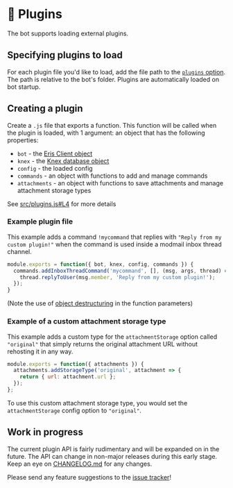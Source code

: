 # 🧩 Plugins
The bot supports loading external plugins.

## Specifying plugins to load
For each plugin file you'd like to load, add the file path to the [`plugins` option](configuration.md#plugins).
The path is relative to the bot's folder.
Plugins are automatically loaded on bot startup.

## Creating a plugin
Create a `.js` file that exports a function.
This function will be called when the plugin is loaded, with 1 argument: an object that has the following properties:
* `bot` - the [Eris Client object](https://abal.moe/Eris/docs/Client)
* `knex` - the [Knex database object](https://knexjs.org/#Builder)
* `config` - the loaded config
* `commands` - an object with functions to add and manage commands
* `attachments` - an object with functions to save attachments and manage attachment storage types

See [src/plugins.js#L4](../src/plugins.js#L4) for more details

### Example plugin file
This example adds a command `!mycommand` that replies with `"Reply from my custom plugin!"` when the command is used inside a modmail inbox thread channel.
```js
module.exports = function({ bot, knex, config, commands }) {
  commands.addInboxThreadCommand('mycommand', [], (msg, args, thread) => {
    thread.replyToUser(msg.member, 'Reply from my custom plugin!');
  });
}
```

(Note the use of [object destructuring](https://developer.mozilla.org/en-US/docs/Web/JavaScript/Reference/Operators/Destructuring_assignment#Unpacking_fields_from_objects_passed_as_function_parameter) in the function parameters)

### Example of a custom attachment storage type
This example adds a custom type for the `attachmentStorage` option called `"original"` that simply returns the original attachment URL without rehosting it in any way.
```js
module.exports = function({ attachments }) {
  attachments.addStorageType('original', attachment => {
    return { url: attachment.url };
  });
};
```
To use this custom attachment storage type, you would set the `attachmentStorage` config option to `"original"`.

## Work in progress
The current plugin API is fairly rudimentary and will be expanded on in the future.
The API can change in non-major releases during this early stage. Keep an eye on [CHANGELOG.md](../CHANGELOG.md) for any changes.

Please send any feature suggestions to the [issue tracker](https://github.com/Dragory/modmailbot/issues)!
